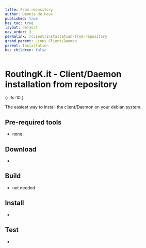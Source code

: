 ```yaml
---
title: From repository
author: Dennis de Houx
published: true
has_toc: true
layout: default
nav_order: 3
permalink: /client/installation/from-repository
grand_parent: Linux Client/Daemon
parent: Installation
has_children: false
---
```


# RoutingK.it - Client/Daemon installation from repository

{: .fs-10 }

The easiest way to install the client/Daemon on your debian system.

## Pre-required tools

- none

## Download

- <TODO>

## Build

- not needed

## Install

- <TODO>

## Test

- <TODO>
